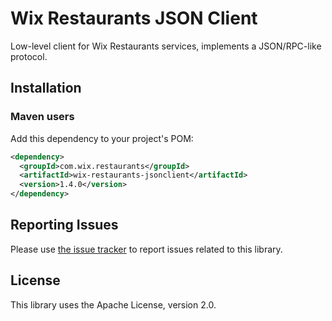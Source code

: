 # Wix Restaurants JSON Client
Low-level client for Wix Restaurants services, implements a JSON/RPC-like protocol.

## Installation
### Maven users

Add this dependency to your project's POM:

```xml
<dependency>
  <groupId>com.wix.restaurants</groupId>
  <artifactId>wix-restaurants-jsonclient</artifactId>
  <version>1.4.0</version>
</dependency>
```

## Reporting Issues

Please use [the issue tracker](https://github.com/wix/wix-restaurants-jsonclient/issues) to report issues related to this library.

## License
This library uses the Apache License, version 2.0.

